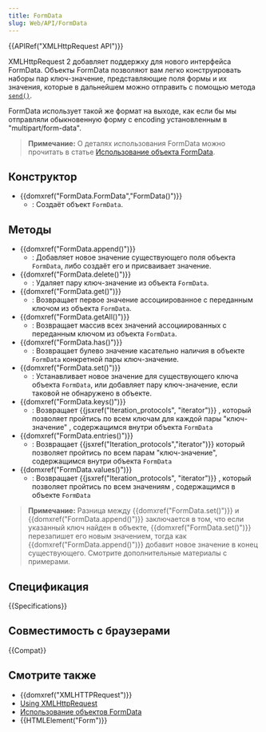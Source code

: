 ```yaml
---
title: FormData
slug: Web/API/FormData
---
```


{{APIRef("XMLHttpRequest API")}}

XMLHttpRequest 2 добавляет поддержку для нового интерфейса FormData. Объекты FormData позволяют вам легко конструировать наборы пар ключ-значение, представляющие поля формы и их значения, которые в дальнейшем можно отправить с помощью метода [`send()`](</ru/docs/DOM/XMLHttpRequest#send()> "XMLHttpRequest#send()").

FormData использует такой же формат на выходе, как если бы мы отправляли обыкновенную форму с encoding установленным в "multipart/form-data".

> **Примечание:** О деталях использования FormData можно прочитать в статье [Использование объекта FormData](/ru/docs/DOM/XMLHttpRequest/FormData/Using_FormData_Objects).

## Конструктор

- {{domxref("FormData.FormData","FormData()")}}
  - : Создаёт объект `FormData`.

## Методы

- {{domxref("FormData.append()")}}
  - : Добавляет новое значение существующего поля объекта `FormData`, либо создаёт его и присваивает значение.
- {{domxref("FormData.delete()")}}
  - : Удаляет пару ключ-значение из объекта `FormData`.
- {{domxref("FormData.get()")}}
  - : Возвращает первое значение ассоциированное с переданным ключом из объекта `FormData`.
- {{domxref("FormData.getAll()")}}
  - : Возвращает массив всех значений ассоциированных с переданным ключом из объекта `FormData`.
- {{domxref("FormData.has()")}}
  - : Возвращает булево значение касательно наличия в объекте `FormData` конкретной пары ключ-значение.
- {{domxref("FormData.set()")}}
  - : Устанавливает новое значение для существующего ключа объекта `FormData`, или добавляет пару ключ-значение, если таковой не обнаружено в объекте.
- {{domxref("FormData.keys()")}}
  - : Возвращает {{jsxref("Iteration_protocols", "iterator")}} , который позволяет пройтись по всем ключам для каждой пары "ключ-значение" , содержащимся внутри объекта `FormData`
- {{domxref("FormData.entries()")}}
  - : Возвращает {{jsxref("Iteration_protocols","iterator")}} который позволяет пройтись по всем парам "ключ-значение", содержащимся внутри объекта `FormData`
- {{domxref("FormData.values()")}}
  - : Возвращает {{jsxref("Iteration_protocols", "iterator")}} , который позволяет пройтись по всем значениям , содержащимся в объекте `FormData`

> **Примечание:** Разница между {{domxref("FormData.set()")}} и {{domxref("FormData.append()")}} заключается в том, что если указанный ключ найден в объекте, {{domxref("FormData.set()")}} перезапишет его новым значением, тогда как {{domxref("FormData.append()")}} добавит новое значение в конец существующего. Смотрите дополнительные материалы с примерами.

## Спецификация

{{Specifications}}

## Совместимость с браузерами

{{Compat}}

## Смотрите также

- {{domxref("XMLHTTPRequest")}}
- [Using XMLHttpRequest](/ru/docs/DOM/XMLHttpRequest/Using_XMLHttpRequest)
- [Использование объектов FormData](/ru/docs/DOM/XMLHttpRequest/FormData/Using_FormData_Objects)
- {{HTMLElement("Form")}}
